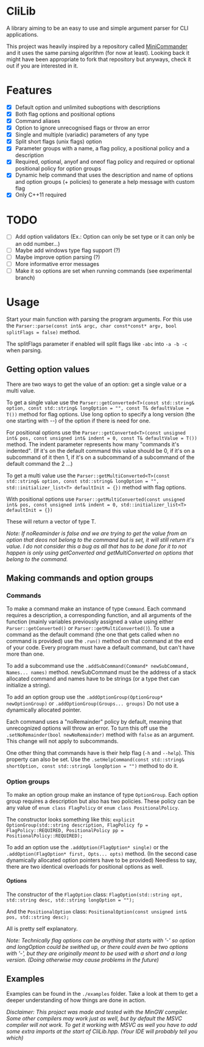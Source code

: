 # CliLib
A library aiming to be an easy to use and simple argument parser for CLI applications.

This project was heavily inspired by a repository called [MiniCommander](https://github.com/MichaelGrupp/MiniCommander) and it uses the same parsing algorithm (for now at least). Looking back it might have been appropriate to fork that repository but anyways, check it out if you are interested in it.
# Features
 - [x] Default option and unlimited suboptions with descriptions
 - [x] Both flag options and positional options
 - [x] Command aliases
 - [x] Option to ignore unrecognised flags or throw an error
 - [x] Single and multiple (variadic) parameters of any type
 - [x] Split short flags (unix flags) option
 - [x] Parameter groups with a name, a flag policy, a positional policy and a description
 - [x] Required, optional, anyof and oneof flag policy and required or optional positional policy for option groups
 - [x] Dynamic help command that uses the description and name of options and option groups (+ policies) to generate a help message with custom flag
 - [x] Only C++11 required
# TODO
 - [ ] Add option validators (Ex.: Option can only be set type or it can only be an odd number...)
 - [ ] Maybe add windows type flag support (?)
 - [ ] Maybe improve option parsing (?)
 - [ ] More informative error messages
 - [ ] Make it so options are set when running commands (see experimental branch)
# Usage
Start your main function with parsing the program arguments. For this use the `Parser::parse(const int& argc, char const*const* argv, bool splitFlags = false)` method.

The splitFlags parameter if enabled will split flags like `-abc` into `-a -b -c` when parsing.

## Getting option values
There are two ways to get the value of an option: get a single value or a multi value.

To get a single value use the `Parser::getConverted<T>(const std::string& option, const std::string& longOption = "", const T& defaultValue = T())` method for flag options. Use long option to specify a long version (the one starting with --) of the option if there is need for one.

For positional options use the `Parser::getConverted<T>(const unsigned int& pos, const unsigned int& indent = 0, const T& defaultValue = T())` method. The indent parameter represents how many "commands it's indented". (If it's on the default command this value should be 0, if it's on a subcommand of it then 1, if it's on a subcommand of a subcommand of the default command the 2 ...)

To get a multi value use the `Parser::getMultiConverted<T>(const std::string& option, const std::string& longOption = "", std::initializer_list<T> defaultInit = {})` method with flag options.

With positional options use `Parser::getMultiConverted(const unsigned int& pos, const unsigned int& indent = 0, std::initializer_list<T> defaultInit = {})`

These will return a vector of type T.

*Note: If noReaminder is false and we are trying to get the value from an option that deos not belong to the command but is set, it will still return it's value. I do not consider this a bug as all that has to be done for it to not happen is only using getConverted and getMultiConverted on options that belong to the command.*
## Making commands and option groups
### Commands
To make a command make an instance of type `Command`. Each command requires a description, a corresponding function, and all arguments of the function (mainly variables previously assigned a value using either `Parser::getConverted()` or `Parser::getMultiConverted()`). To use a command as the default command (the one that gets called when no command is provided) use the `.run()` method on that command at the end of your code. Every program must have a default command, but can't have more than one.

To add a subcommand use the `.addSubCommand(Command* newSubCommand, Names... names)` method. newSubCommand must be the address of a stack allocated command and names have to be strings (or a type thet can initialize a string).

To add an option group use the `.addOptionGroup(OptionGroup* newOptionGroup)` or `.addOptionGroup(Groups... groups)` Do not use a dynamically allocated pointer.

Each command uses a "noRemainder" policy by default, meaning that unrecognized options will throw an error. To turn this off use the `.setNoRemainder(bool newNoRemainder)` method with `false` as an argument. This change will not apply to subcommands.

One other thing that commands have is their help flag (`-h` and `--help`). This property can also be set. Use the `.setHelpCommand(const std::string& shortOption, const std::string& longOption = "")` method to do it.

### Option groups

To make an option group make an instance of type `OptionGroup`. Each option group requires a description but also has two policies. These policy can be any value of `enum class FlagPolicy` or `enum class PositionalPolicy`.

The constructor looks something like this: `explicit OptionGroup(std::string description, FlagPolicy fp = FlagPolicy::REQUIRED, PositionalPolicy pp = PositionalPolicy::REQUIRED);`

To add an option use the `.addOption(FlagOption* single)` or the `.addOption(FlagOption* first, Opts... opts)` method. (In the second case dynamically allocated option pointers have to be provided) Needless to say, there are two identical overloads for positional options as well.
#### Options
The constructor of the `FlagOption` class: `FlagOption(std::string opt, std::string desc, std::string longOption = "");`

And the `PositionalOption` class: `PositionalOption(const unsigned int& pos, std::string desc);`

All is pretty self explanatory.

*Note: Technically flag options can be anything that starts with '-' so option and longOption could be swithed up, or there could even be two options with '-', but they are originally meant to be used with a short and a long version. (Doing otherwise may cause problems in the future)*
## Examples
Examples can be found in the `./examples` folder. Take a look at them to get a deeper understanding of how things are done in action.

*Disclaimer: This projact was made and tested with the MinGW compiler. Some other compilers may work just as well, but by default the MSVC compiler will not work. To get it working with MSVC as well you have to add some extra imports at the start of CliLib.hpp. (Your IDE will probably tell you which)*

